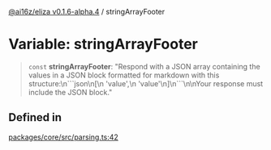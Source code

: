 [@ai16z/eliza v0.1.6-alpha.4](../index.md) / stringArrayFooter

# Variable: stringArrayFooter

> `const` **stringArrayFooter**: "Respond with a JSON array containing the values in a JSON block formatted for markdown with this structure:\n\`\`\`json\n\[\n  'value',\n  'value'\n\]\n\`\`\`\n\nYour response must include the JSON block."

## Defined in

[packages/core/src/parsing.ts:42](https://github.com/ai16z/eliza/blob/main/packages/core/src/parsing.ts#L42)

